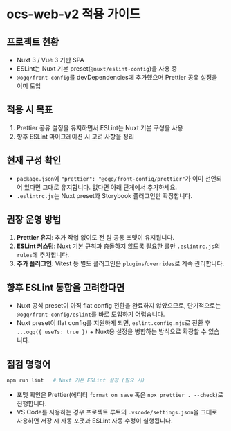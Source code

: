# ocs-web-v2 적용 가이드

## 프로젝트 현황
- Nuxt 3 / Vue 3 기반 SPA
- ESLint는 Nuxt 기본 preset(`@nuxt/eslint-config`)을 사용 중
- `@ogq/front-config`를 devDependencies에 추가했으며 Prettier 공유 설정을 이미 도입

## 적용 시 목표
1. Prettier 공유 설정을 유지하면서 ESLint는 Nuxt 기본 구성을 사용
2. 향후 ESLint 마이그레이션 시 고려 사항을 정리

## 현재 구성 확인
- `package.json`에 `"prettier": "@ogq/front-config/prettier"`가 이미 선언되어 있다면 그대로 유지합니다. 없다면 아래 단계에서 추가하세요.
- `.eslintrc.js`는 Nuxt preset과 Storybook 플러그인만 확장합니다.

## 권장 운영 방법
1. **Prettier 유지**: 추가 작업 없이도 전 팀 공통 포맷이 유지됩니다.
2. **ESLint 커스텀**: Nuxt 기본 규칙과 충돌하지 않도록 필요한 룰만 `.eslintrc.js`의 `rules`에 추가합니다.
3. **추가 플러그인**: Vitest 등 별도 플러그인은 `plugins`/`overrides`로 계속 관리합니다.

## 향후 ESLint 통합을 고려한다면
- Nuxt 공식 preset이 아직 flat config 전환을 완료하지 않았으므로, 단기적으로는 `@ogq/front-config/eslint`를 바로 도입하기 어렵습니다.
- Nuxt preset이 flat config를 지원하게 되면, `eslint.config.mjs`로 전환 후 `...ogq({ useTs: true })` + Nuxt용 설정을 병합하는 방식으로 확장할 수 있습니다.

## 점검 명령어
```bash
npm run lint   # Nuxt 기본 ESLint 설정 (필요 시)
```
- 포맷 확인은 Prettier(에디터 `format on save` 혹은 `npx prettier . --check`)로 진행합니다.
- VS Code를 사용하는 경우 프로젝트 루트의 `.vscode/settings.json`을 그대로 사용하면 저장 시 자동 포맷과 ESLint 자동 수정이 실행됩니다.
